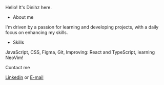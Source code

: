 Hello! It's Dinihz here. 

* About me

I'm driven by a passion for learning and developing projects, with a daily focus on enhancing my skills.

* Skills

JavaScript, CSS, Figma, Git, Improving: React and TypeScript, learning NeoVim!

Contact me

[Linkedin](https://www.linkedin.com/in/dinihz/) or [E-mail](mailto:lucas87diniz@gmail.com)



